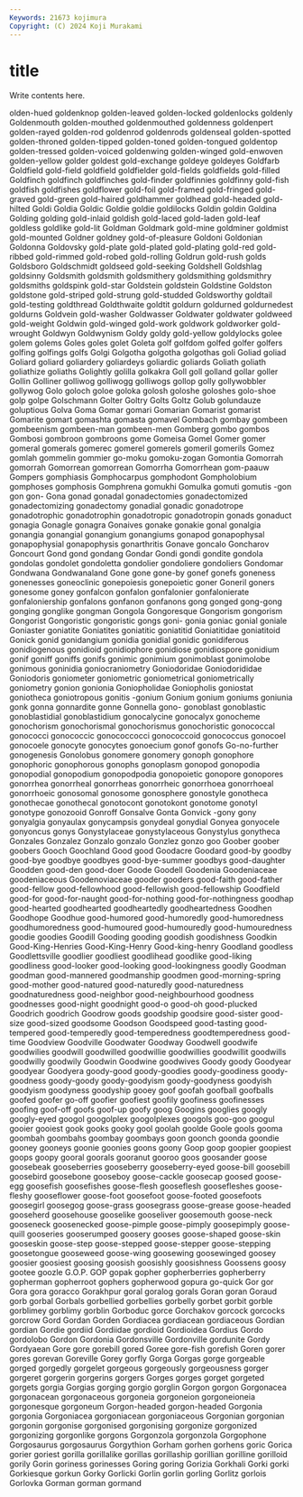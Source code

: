 ```yaml
---
Keywords: 21673 kojimura
Copyright: (C) 2024 Koji Murakami
---
```


# title

Write contents here.



olden-hued goldenknop
golden-leaved golden-locked goldenlocks goldenly Goldenmouth golden-mouthed goldenmouthed goldenness goldenpert golden-rayed
golden-rod goldenrod goldenrods goldenseal golden-spotted golden-throned golden-tipped golden-toned golden-tongued goldentop
golden-tressed golden-voiced goldenwing golden-winged gold-enwoven golden-yellow golder goldest gold-exchange goldeye
goldeyes Goldfarb Goldfield gold-field goldfield goldfielder gold-fields goldfields gold-filled Goldfinch
goldfinch goldfinches gold-finder goldfinnies goldfinny gold-fish goldfish goldfishes goldflower gold-foil
gold-framed gold-fringed gold-graved gold-green gold-haired goldhammer goldhead gold-headed gold-hilted Goldi
Goldia Goldic Goldie goldie goldilocks Goldin goldin Goldina Golding golding
gold-inlaid goldish gold-laced gold-laden gold-leaf goldless goldlike gold-lit Goldman Goldmark
gold-mine goldminer goldmist gold-mounted Goldner goldney gold-of-pleasure Goldoni Goldonian Goldonna
Goldovsky gold-plate gold-plated gold-plating gold-red gold-ribbed gold-rimmed gold-robed gold-rolling Goldrun
gold-rush golds Goldsboro Goldschmidt goldseed gold-seeking Goldshell Goldshlag goldsinny Goldsmith
goldsmith goldsmithery goldsmithing goldsmithry goldsmiths goldspink gold-star Goldstein goldstein Goldstine
Goldston goldstone gold-striped gold-strung gold-studded Goldsworthy goldtail gold-testing goldthread Goldthwaite
goldtit goldurn goldurned goldurnedest goldurns Goldvein gold-washer Goldwasser Goldwater goldwater
goldweed gold-weight Goldwin gold-winged gold-work goldwork goldworker gold-wrought Goldwyn Goldwynism
Goldy goldy gold-yellow goldylocks golee golem golems Goles goles golet
Goleta golf golfdom golfed golfer golfers golfing golfings golfs Golgi
Golgotha golgotha golgothas goli Goliad goliad Goliard goliard goliardery goliardeys
goliardic goliards Goliath goliath goliathize goliaths Golightly golilla golkakra Goll
goll golland gollar goller Gollin Golliner golliwog golliwogg golliwogs gollop
golly gollywobbler gollywog Golo goloch goloe goloka golosh goloshe goloshes
golo-shoe golp golpe Golschmann Golter Goltry Golts Goltz Golub golundauze
goluptious Golva Goma Gomar gomari Gomarian Gomarist gomarist Gomarite gomart
gomashta gomasta gomavel Gombach gombay gombeen gombeenism gombeen-man gombeen-men Gomberg
gombo gombos Gombosi gombroon gombroons gome Gomeisa Gomel Gomer gomer
gomeral gomerals gomerec gomerel gomerels gomeril gomerils Gomez gomlah gommelin
gommier go-moku gomoku-zogan Gomontia Gomorrah gomorrah Gomorrean gomorrean Gomorrha Gomorrhean
gom-paauw Gompers gomphiasis Gomphocarpus gomphodont Gompholobium gomphoses gomphosis Gomphrena gomukhi
Gomulka gomuti gomutis -gon gon gon- Gona gonad gonadal gonadectomies
gonadectomized gonadectomizing gonadectomy gonadial gonadic gonadotrope gonadotrophic gonadotrophin gonadotropic gonadotropin
gonads gonaduct gonagia Gonagle gonagra Gonaives gonake gonakie gonal gonalgia
gonangia gonangial gonangium gonangiums gonapod gonapophysal gonapophysial gonapophysis gonarthritis Gonave
goncalo Goncharov Goncourt Gond gond gondang Gondar Gondi gondi gondite
gondola gondolas gondolet gondoletta gondolier gondoliere gondoliers Gondomar Gondwana Gondwanaland
Gone gone gone-by gonef gonefs goneness gonenesses goneoclinic gonepoiesis gonepoietic
goner Goneril goners gonesome goney gonfalcon gonfalon gonfalonier gonfalonierate gonfaloniership
gonfalons gonfanon gonfanons gong gonged gong-gong gonging gonglike gongman Gongola
Gongoresque Gongorism gongorism Gongorist Gongoristic gongoristic gongs goni- gonia goniac
gonial goniale Goniaster goniatite Goniatites goniatitic goniatitid Goniatitidae goniatitoid Gonick
gonid gonidangium gonidia gonidial gonidic gonidiferous gonidiogenous gonidioid gonidiophore gonidiose
gonidiospore gonidium gonif goniff goniffs gonifs gonimic gonimium gonimoblast gonimolobe
gonimous goninidia goniocraniometry Goniodoridae Goniodorididae Goniodoris goniometer goniometric goniometrical goniometrically
goniometry gonion gonionia Goniopholidae Goniopholis goniostat goniotheca goniotropous gonitis -gonium
Gonium gonium goniums goniunia gonk gonna gonnardite gonne Gonnella gono-
gonoblast gonoblastic gonoblastidial gonoblastidium gonocalycine gonocalyx gonocheme gonochorism gonochorismal gonochorismus
gonochoristic gonococcal gonococci gonococcic gonococcocci gonococcoid gonococcus gonocoel gonocoele gonocyte
gonocytes gonoecium gonof gonofs Go-no-further gonogenesis Gonolobus gonomere gonomery gonoph
gonophore gonophoric gonophorous gonophs gonoplasm gonopod gonopodia gonopodial gonopodium gonopodpodia
gonopoietic gonopore gonopores gonorrhea gonorrheal gonorrheas gonorrheic gonorrhoea gonorrhoeal gonorrhoeic
gonosomal gonosome gonosphere gonostyle gonotheca gonothecae gonothecal gonotocont gonotokont gonotome
gonotyl gonotype gonozooid Gonroff Gonsalve Gonta Gonvick -gony gony gonyalgia
gonyaulax gonycampsis gonydeal gonydial Gonyea gonyocele gonyoncus gonys Gonystylaceae gonystylaceous
Gonystylus gonytheca Gonzales Gonzalez Gonzalo gonzalo Gonzlez gonzo goo Goober
goober goobers Gooch Goochland Good good Goodacre Goodard good-by goodby
good-bye goodbye goodbyes good-bye-summer goodbys good-daughter Goodden good-den good-doer Goode
Goodell Goodenia Goodeniaceae goodeniaceous Goodenoviaceae gooder gooders good-faith good-father good-fellow
good-fellowhood good-fellowish good-fellowship Goodfield good-for good-for-naught good-for-nothing good-for-nothingness goodhap good-hearted
goodhearted goodheartedly goodheartedness Goodhen Goodhope Goodhue good-humored good-humoredly good-humoredness goodhumoredness
good-humoured good-humouredly good-humouredness goodie goodies Goodill Gooding gooding goodish goodishness
Goodkin Good-King-Henries Good-King-Henry Good-king-henry Goodland goodless Goodlettsville goodlier goodliest goodlihead
goodlike good-liking goodliness good-looker good-looking good-lookingness goodly Goodman goodman good-mannered
goodmanship goodmen good-morning-spring good-mother good-natured good-naturedly good-naturedness goodnaturedness good-neighbor good-neighbourhood
goodness goodnesses good-night goodnight good-o good-oh good-plucked Goodrich goodrich Goodrow
goods goodship goodsire good-sister good-size good-sized goodsome Goodson Goodspeed good-tasting
good-tempered good-temperedly good-temperedness goodtemperedness good-time Goodview Goodville Goodwater Goodway Goodwell
goodwife goodwilies goodwill goodwilled goodwillie goodwillies goodwillit goodwills goodwilly goodwily
Goodwin Goodwine goodwives Goody goody Goodyear goodyear Goodyera goody-good goody-goodies
goody-goodiness goody-goodness goody-goody goody-goodyism goody-goodyness goodyish goodyism goodyness goodyship gooey
goof goofah goofball goofballs goofed goofer go-off goofier goofiest goofily
goofiness goofinesses goofing goof-off goofs goof-up goofy goog Googins googlies
googly googly-eyed googol googolplex googolplexes googols goo-goo googul gooier gooiest
gook gooks gooky gool goolah goolde Goole gools gooma goombah
goombahs goombay goombays goon goonch goonda goondie gooney gooneys goonie
goonies goons goony Goop goop goopier goopiest goops goopy gooral
goorals gooranut gooroo goos goosander goose goosebeak gooseberries gooseberry gooseberry-eyed
goose-bill goosebill goosebird goosebone gooseboy goose-cackle goosecap goosed goose-egg goosefish
goosefishes goose-flesh gooseflesh goosefleshes goose-fleshy gooseflower goose-foot goosefoot goose-footed goosefoots
goosegirl goosegog goose-grass goosegrass goose-grease goose-headed gooseherd goosehouse gooselike gooseliver
goosemouth goose-neck gooseneck goosenecked goose-pimple goose-pimply goosepimply goose-quill gooseries gooserumped
goosery gooses goose-shaped goose-skin gooseskin goose-step goose-stepped goose-stepper goose-stepping goosetongue
gooseweed goose-wing goosewing goosewinged goosey goosier goosiest goosing goosish goosishly
goosishness Goossens goosy gootee goozle G.O.P. GOP gopak gopher gopherberries
gopherberry gopherman gopherroot gophers gopherwood gopura go-quick Gor gor Gora
gora goracco Gorakhpur goral goralog gorals Goran goran Goraud gorb
gorbal Gorbals gorbellied gorbellies gorbelly gorbet gorbit gorble gorblimey gorblimy
gorblin Gorboduc gorce Gorchakov gorcock gorcocks gorcrow Gord Gordan Gorden
Gordiacea gordiacean gordiaceous Gordian gordian Gordie gordiid Gordiidae gordioid Gordioidea
Gordius Gordo gordolobo Gordon Gordonia Gordonsville Gordonville gordunite Gordy Gordyaean
Gore gore gorebill gored Goree gore-fish gorefish Goren gorer gores
gorevan Goreville Gorey gorfly Gorga Gorgas gorge gorgeable gorged gorgedly
gorgelet gorgeous gorgeously gorgeousness gorger gorgeret gorgerin gorgerins gorgers Gorges
gorges gorget gorgeted gorgets gorgia Gorgias gorging gorgio gorglin Gorgon
gorgon Gorgonacea gorgonacean gorgonaceous gorgoneia gorgoneion gorgoneioneia gorgonesque gorgoneum Gorgon-headed
gorgon-headed Gorgonia gorgonia Gorgoniacea gorgoniacean gorgoniaceous Gorgonian gorgonian gorgonin gorgonise
gorgonised gorgonising gorgonize gorgonized gorgonizing gorgonlike gorgons Gorgonzola gorgonzola Gorgophone
Gorgosaurus gorgosaurus Gorgythion Gorham gorhen gorhens goric Gorica gorier goriest
gorilla gorillalike gorillas gorillaship gorillian gorilline gorilloid gorily Gorin goriness
gorinesses Goring goring Gorizia Gorkhali Gorki gorki Gorkiesque gorkun Gorky
Gorlicki Gorlin gorlin gorling Gorlitz gorlois Gorlovka Gorman gorman gormand
